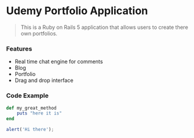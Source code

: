 # Udemy Portfolio Application 

> This is a Ruby on Rails 5 application that allows users to create there own portfolios.

### Features

- Real time chat engine for comments
- Blog 
- Portfolio
- Drag and drop interface

### Code Example

```ruby
def my_great_method
	puts "here it is"
end
```

```javascript
alert('Hi there');
```


